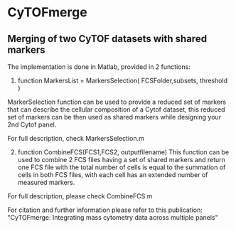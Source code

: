 # CyTOFmerge
## Merging of two CyTOF datasets with shared markers

The implementation is done in Matlab, provided in 2 functions:

1) function MarkersList = MarkersSelection( FCSFolder,subsets, threshold )

MarkerSelection function can be used to provide a reduced set of markers that can describe the cellular composition of a Cytof dataset, this reduced set of markers can be then used as shared markers while designing your 2nd Cytof panel.

For full description, check MarkersSelection.m

2) function CombineFCS(FCS1,FCS2, outputfilename)
This function can be used to combine 2 FCS files having a set of shared markers and return one FCS file with the total number of cells is equal to the summation of cells in both FCS files, with each cell has an extended number of measured markers.

For full description, please check CombineFCS.m

For citation and further information please refer to this publication:
"CyTOFmerge: Integrating mass cytometry data across multiple panels"
